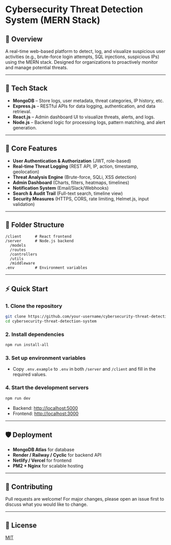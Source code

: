 # Cybersecurity Threat Detection System (MERN Stack)

## 🚀 Overview
A real-time web-based platform to detect, log, and visualize suspicious user activities (e.g., brute-force login attempts, SQL injections, suspicious IPs) using the MERN stack. Designed for organizations to proactively monitor and manage potential threats.

---

## 🧱 Tech Stack
- **MongoDB** – Store logs, user metadata, threat categories, IP history, etc.
- **Express.js** – RESTful APIs for data logging, authentication, and data retrieval.
- **React.js** – Admin dashboard UI to visualize threats, alerts, and logs.
- **Node.js** – Backend logic for processing logs, pattern matching, and alert generation.

---

## 🧩 Core Features
- **User Authentication & Authorization** (JWT, role-based)
- **Real-time Threat Logging** (REST API, IP, action, timestamp, geolocation)
- **Threat Analysis Engine** (Brute-force, SQLi, XSS detection)
- **Admin Dashboard** (Charts, filters, heatmaps, timelines)
- **Notification System** (Email/Slack/Webhooks)
- **Search & Audit Trail** (Full-text search, timeline view)
- **Security Measures** (HTTPS, CORS, rate limiting, Helmet.js, input validation)

---

## 📂 Folder Structure
```
/client      # React frontend
/server      # Node.js backend
  /models
  /routes
  /controllers
  /utils
  /middleware
.env         # Environment variables
```

---

## ⚡️ Quick Start

### 1. Clone the repository
```bash
git clone https://github.com/your-username/cybersecurity-threat-detection-system.git
cd cybersecurity-threat-detection-system
```

### 2. Install dependencies
```bash
npm run install-all
```

### 3. Set up environment variables
- Copy `.env.example` to `.env` in both `/server` and `/client` and fill in the required values.

### 4. Start the development servers
```bash
npm run dev
```
- Backend: [http://localhost:5000](http://localhost:5000)
- Frontend: [http://localhost:3000](http://localhost:3000)

---

## 🛡️ Deployment
- **MongoDB Atlas** for database
- **Render / Railway / Cyclic** for backend API
- **Netlify / Vercel** for frontend
- **PM2 + Nginx** for scalable hosting

---

## 🤝 Contributing
Pull requests are welcome! For major changes, please open an issue first to discuss what you would like to change.

---

## 📄 License
[MIT](LICENSE) 